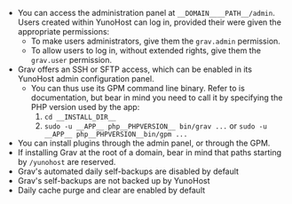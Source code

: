 * You can access the administration panel at `__DOMAIN____PATH__/admin`. Users created within YunoHost can log in, provided their were given the appropriate permissions:
  * To make users administrators, give them the `grav.admin` permission.
  * To allow users to log in, without extended rights, give them the `grav.user` permission.
* Grav offers an SSH or SFTP access, which can be enabled in its YunoHost admin configuration panel.
  * You can thus use its GPM command line binary.
    Refer to is documentation, but bear in mind you need to call it by specifying the PHP version used by the app:
      1. `cd __INSTALL_DIR__`
      2. `sudo -u __APP__ php__PHPVERSION__ bin/grav ...` or `sudo -u __APP__ php__PHPVERSION__bin/gpm ...`
* You can install plugins through the admin panel, or through the GPM.
* If installing Grav at the root of a domain, bear in mind that paths starting by `/yunohost` are reserved.
* Grav's automated daily self-backups are disabled by default
* Grav's self-backups are not backed up by YunoHost
* Daily cache purge and clear are enabled by default
